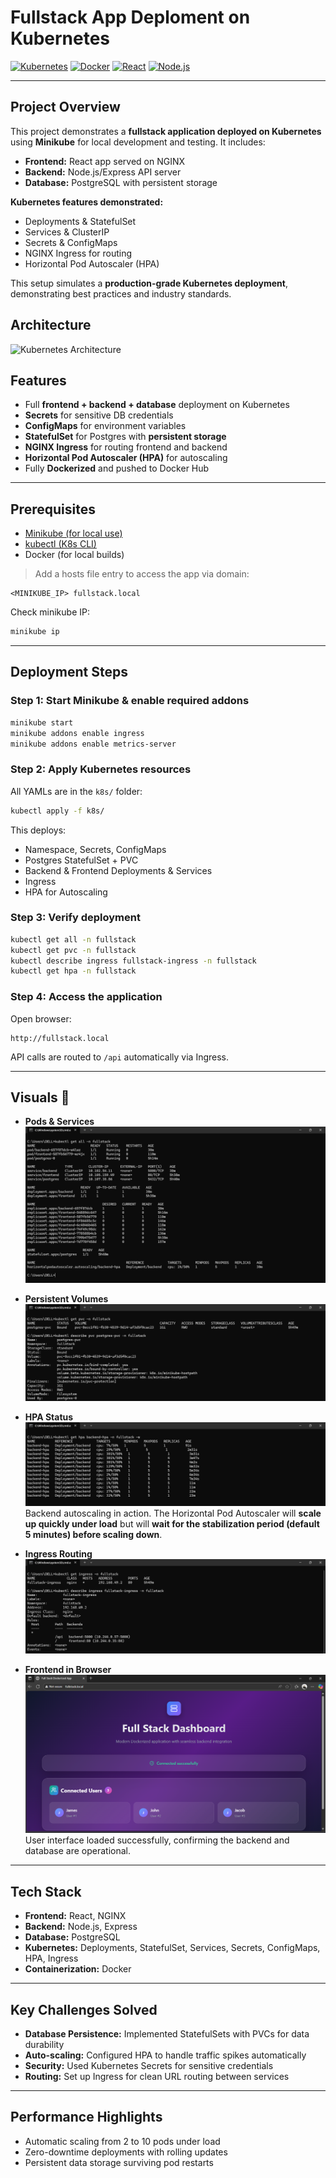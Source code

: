 # Fullstack App Deploment on Kubernetes 

[![Kubernetes](https://img.shields.io/badge/Kubernetes-Cluster-blue)](https://kubernetes.io/)
[![Docker](https://img.shields.io/badge/Docker-Container-blue)](https://www.docker.com/)
[![React](https://img.shields.io/badge/React-Frontend-blue)](https://reactjs.org/)
[![Node.js](https://img.shields.io/badge/Node.js-Backend-green)](https://nodejs.org/)

---

## Project Overview

This project demonstrates a **fullstack application deployed on Kubernetes** using **Minikube** for local development and testing. It includes:

* **Frontend:** React app served on NGINX
* **Backend:** Node.js/Express API server
* **Database:** PostgreSQL with persistent storage

**Kubernetes features demonstrated:**

* Deployments & StatefulSet
* Services & ClusterIP
* Secrets & ConfigMaps
* NGINX Ingress for routing
* Horizontal Pod Autoscaler (HPA)

This setup simulates a **production-grade Kubernetes deployment**, demonstrating best practices and industry standards.

## Architecture

![Kubernetes Architecture](images/arch.svg)

## Features

* Full **frontend + backend + database** deployment on Kubernetes
* **Secrets** for sensitive DB credentials
* **ConfigMaps** for environment variables
* **StatefulSet** for Postgres with **persistent storage**
* **NGINX Ingress** for routing frontend and backend
* **Horizontal Pod Autoscaler (HPA)** for autoscaling
* Fully **Dockerized** and pushed to Docker Hub

---

## Prerequisites

* [Minikube (for local use)](https://minikube.sigs.k8s.io/docs/start/)
* [kubectl (K8s CLI)](https://kubernetes.io/docs/tasks/tools/)
* Docker (for local builds)

> Add a hosts file entry to access the app via domain:

```text
<MINIKUBE_IP> fullstack.local
```

Check minikube IP:

```bash
minikube ip
```

---

## Deployment Steps

### Step 1: Start Minikube & enable required addons

```bash
minikube start
minikube addons enable ingress
minikube addons enable metrics-server
```

### Step 2: Apply Kubernetes resources

All YAMLs are in the `k8s/` folder:

```bash
kubectl apply -f k8s/
```

This deploys:

* Namespace, Secrets, ConfigMaps
* Postgres StatefulSet + PVC
* Backend & Frontend Deployments & Services
* Ingress
* HPA for Autoscaling

### Step 3: Verify deployment

```bash
kubectl get all -n fullstack
kubectl get pvc -n fullstack
kubectl describe ingress fullstack-ingress -n fullstack
kubectl get hpa -n fullstack
```

### Step 4: Access the application

Open browser:

```
http://fullstack.local
```

API calls are routed to `/api` automatically via Ingress.

---
## Visuals 📸

* **Pods & Services**
  ![Pods & Services](images/all.png)

* **Persistent Volumes**
  ![Persistent Volumes](images/pvc.png)

* **HPA Status**
  ![HPA Status](images/hpa.png)
  Backend autoscaling in action. The Horizontal Pod Autoscaler will **scale up quickly under load** but will **wait for the stabilization period (default 5 minutes) before scaling down**.

* **Ingress Routing**
  ![Ingress](images/ingress.png)

* **Frontend in Browser**
  ![Frontend](images/frontend.png)
   User interface loaded successfully, confirming the backend and database are operational.

---
## Tech Stack

* **Frontend:** React, NGINX
* **Backend:** Node.js, Express
* **Database:** PostgreSQL
* **Kubernetes:** Deployments, StatefulSet, Services, Secrets, ConfigMaps, HPA, Ingress
* **Containerization:** Docker

---
## Key Challenges Solved

* **Database Persistence:** Implemented StatefulSets with PVCs for data durability
* **Auto-scaling:** Configured HPA to handle traffic spikes automatically  
* **Security:** Used Kubernetes Secrets for sensitive credentials
* **Routing:** Set up Ingress for clean URL routing between services
---
## Performance Highlights

* Automatic scaling from 2 to 10 pods under load
* Zero-downtime deployments with rolling updates
* Persistent data storage surviving pod restarts
